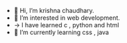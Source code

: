 - 👋 Hi, I’m krishna chaudhary.
- 👀 I’m interested in web development.
- -> I have learned c , python and html 
- 🌱 I’m currently learning css , java
 
<!---
KrishnaChaudhary3/KrishnaChaudhary3 is a ✨ special ✨ repository because its `README.md` (this file) appears on your GitHub profile.
You can click the Preview link to take a look at your changes.
--->
